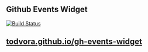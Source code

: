 ## Github Events Widget
[![Build Status](https://travis-ci.org/todvora/gh-events-widget.svg?branch=master)](https://travis-ci.org/todvora/gh-events-widget)

## [todvora.github.io/gh-events-widget](https://todvora.github.io/gh-events-widget/)
